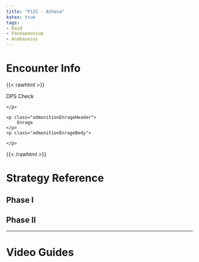 ```yaml
---
title: "P12S - Athena"
katex: true
tags:
- Raid
- Pandaemonium
- Anabaseios
---
```


# Encounter Info

{{< rawhtml >}}
<div class="admonitionDiv">
	<p class="admonitionDamageHeader">
		DPS Check
	</p>
	<p class="admonitionDamageBody">
		
	</p>

	<p class="admonitionEnrageHeader">
		Enrage
	</p>
	<p class="admonitionEnrageBody">

	</p>
</div>
{{< /rawhtml >}}

# Strategy Reference
## Phase I

## Phase II

---

# Video Guides
